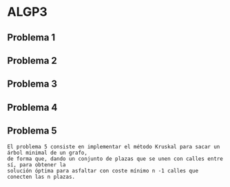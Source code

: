 # ALGP3

## Problema 1

## Problema 2

## Problema 3

## Problema 4

## Problema 5
    El problema 5 consiste en implementar el método Kruskal para sacar un árbol minimal de un grafo, 
    de forma que, dando un conjunto de plazas que se unen con calles entre sí, para obtener la 
    solución óptima para asfaltar con coste mínimo n -1 calles que conecten las n plazas.
